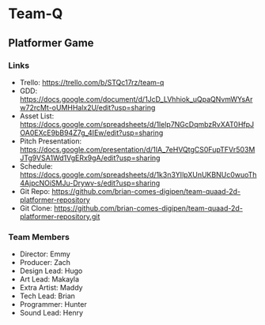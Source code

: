 # Team-Q
## Platformer Game

### Links
* Trello: https://trello.com/b/STQc17rz/team-q
* GDD: https://docs.google.com/document/d/1JcD_LVhhiok_uQpaQNvmWYsArw72rcMt-oUMHHalx2U/edit?usp=sharing
* Asset List: https://docs.google.com/spreadsheets/d/1lelp7NGcDqmbzRvXAT0HfpJOA0EXcE9bB94Z7g_4IEw/edit?usp=sharing
* Pitch Presentation:
https://docs.google.com/presentation/d/1IA_7eHVQtgCS0FupTFVr503MJTg9VSA1Wd1VgERx9gA/edit?usp=sharing
* Schedule:
https://docs.google.com/spreadsheets/d/1k3n3YIlpXUnUKBNUc0wuoTh4AjpcNOiSMJu-Drywv-s/edit?usp=sharing
* Git Repo:
https://github.com/brian-comes-digipen/team-quaad-2d-platformer-repository
* Git Clone:
https://github.com/brian-comes-digipen/team-quaad-2d-platformer-repository.git
  
### Team Members
* Director: Emmy
* Producer: Zach
* Design Lead: Hugo
* Art Lead: Makayla
* Extra Artist: Maddy
* Tech Lead: Brian
* Programmer: Hunter
* Sound Lead: Henry
